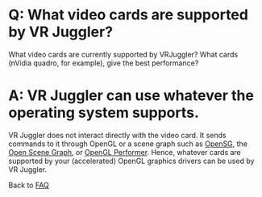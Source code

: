 # Q: What video cards are supported by VR Juggler? #

What video cards are currently supported by VRJuggler? What cards (nVidia quadro, for example), give the best performance?

# A: VR Juggler can use whatever the operating system supports. #

VR Juggler does not interact directly with the video card.  It sends commands to it through OpenGL or a scene graph such as [OpenSG](http://www.opensg.org/), the [Open Scene Graph](http://www.openscenegraph.org/), or [OpenGL Performer](http://www.sgi.com/software/performer/).  Hence, whatever cards are supported by your (accelerated) OpenGL graphics drivers can be used by VR Juggler.

Back to [FAQ](LiveFaq.md)